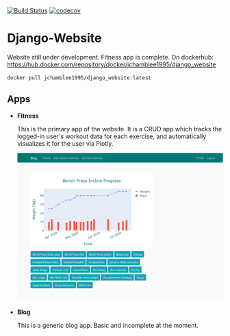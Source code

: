 [![Build Status](https://travis-ci.com/jakechamblee/Django-Website.svg?branch=master)](https://travis-ci.com/jakechamblee/Django-Website)
[![codecov](https://codecov.io/gh/jakechamblee/Django-Website/branch/master/graph/badge.svg)](https://codecov.io/gh/jakechamblee/Django-Website)
# Django-Website
Website still under development. Fitness app is complete.
On dockerhub: https://hub.docker.com/repository/docker/jchamblee1995/django_website
```bash 
docker pull jchamblee1995/django_website:latest
```

## Apps

- **Fitness**

  This is the primary app of the website. It is a CRUD app which tracks the logged-in user's workout data for each exercise, and automatically visualizes it for the user via Plotly. 
  
  ![Alt text](https://raw.githubusercontent.com/jakechamblee/Django-Website/master/media/Fitnessapp.png)
  
- **Blog**

  This is a generic blog app. Basic and incomplete at the moment.

